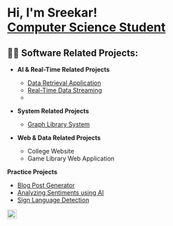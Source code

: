 <h1>Hi, I'm Sreekar! <br/><a href="https://github.com/joshmadakor1"><a href="https://www.linkedin.com/in/joshmadakor/">Computer Science Student</a></h1>

<h2>👨‍💻 Software Related Projects:</h2>

- <b> AI & Real-Time Related Projects </b>
  - [Data Retrieval Application](https://github.com/sreekarcode/Data-retrieval-Application)
  - [Real-Time Data Streaming](https://github.com/sreekarcode/Real-Time-Data-Streaming)
  - 
- <b>System Related Projects</b>
  - [Graph Library System](https://github.com/sreekarcode/Graph-Library-System.git)
 
- <b>Web & Data Related Projects</b>
  - College Website
  - Game Library Web Application

<b>Practice Projects</b>
  - [Blog Post Generator](https://github.com/sreekarcode/Generating-Blog-Posts-with-using-AI-Text-Generation-Models.git)
  - [Analyzing Sentiments using AI](https://github.com/sreekarcode/Sentiment-Analysis-with-BERT.git)
  - [Sign Language Detection](https://github.com/sreekarcode/Sign-Language-Detection-using-Action-Recognition.git) 

[<img align="left" alt="SreekarGarimella | LinkedIn" width="22px" src="https://cdn.jsdelivr.net/npm/simple-icons@v3/icons/linkedin.svg" />][linkedin]

[linkedin]: https://www.linkedin.com/in/sreekar-garimella-3526a6234/

<!--
**joshmadakor1/joshmadakor1** is a ✨ _special_ ✨ repository because its `README.md` (this file) appears on your GitHub profile.

Here are some ideas to get you started:

- 🔭 I’m currently working on ...
- 🌱 I’m currently learning ...
- 👯 I’m looking to collaborate on ...
- 🤔 I’m looking for help with ...
- 💬 Ask me about ...
- 📫 How to reach me: ...
- 😄 Pronouns: ...
- ⚡ Fun fact: ...
-->
